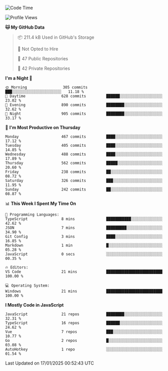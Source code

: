 <!--START_SECTION:waka-->
![Code Time](http://img.shields.io/badge/Code%20Time-898%20hrs%2058%20mins-blue)

![Profile Views](http://img.shields.io/badge/Profile%20Views-1-blue)

**🐱 My GitHub Data** 

> 📦 211.4 kB Used in GitHub's Storage 
 > 
> 🚫 Not Opted to Hire
 > 
> 📜 47 Public Repositories 
 > 
> 🔑 42 Private Repositories 
 > 
**I'm a Night 🦉** 

```text
🌞 Morning                305 commits         ███░░░░░░░░░░░░░░░░░░░░░░   11.18 % 
🌆 Daytime                628 commits         ██████░░░░░░░░░░░░░░░░░░░   23.02 % 
🌃 Evening                890 commits         ████████░░░░░░░░░░░░░░░░░   32.62 % 
🌙 Night                  905 commits         ████████░░░░░░░░░░░░░░░░░   33.17 % 
```
📅 **I'm Most Productive on Thursday** 

```text
Monday                   467 commits         ████░░░░░░░░░░░░░░░░░░░░░   17.12 % 
Tuesday                  405 commits         ████░░░░░░░░░░░░░░░░░░░░░   14.85 % 
Wednesday                488 commits         ████░░░░░░░░░░░░░░░░░░░░░   17.89 % 
Thursday                 562 commits         █████░░░░░░░░░░░░░░░░░░░░   20.60 % 
Friday                   238 commits         ██░░░░░░░░░░░░░░░░░░░░░░░   08.72 % 
Saturday                 326 commits         ███░░░░░░░░░░░░░░░░░░░░░░   11.95 % 
Sunday                   242 commits         ██░░░░░░░░░░░░░░░░░░░░░░░   08.87 % 
```


📊 **This Week I Spent My Time On** 

```text
💬 Programming Languages: 
TypeScript               8 mins              ███████████░░░░░░░░░░░░░░   42.62 % 
JSON                     7 mins              █████████░░░░░░░░░░░░░░░░   34.90 % 
Git Config               3 mins              ████░░░░░░░░░░░░░░░░░░░░░   16.85 % 
Markdown                 1 min               █░░░░░░░░░░░░░░░░░░░░░░░░   05.28 % 
JavaScript               0 secs              ░░░░░░░░░░░░░░░░░░░░░░░░░   00.35 % 

🔥 Editors: 
VS Code                  21 mins             █████████████████████████   100.00 % 

💻 Operating System: 
Windows                  21 mins             █████████████████████████   100.00 % 
```

**I Mostly Code in JavaScript** 

```text
JavaScript               21 repos            ████████░░░░░░░░░░░░░░░░░   32.31 % 
TypeScript               16 repos            ██████░░░░░░░░░░░░░░░░░░░   24.62 % 
Vue                      7 repos             ███░░░░░░░░░░░░░░░░░░░░░░   10.77 % 
Go                       2 repos             █░░░░░░░░░░░░░░░░░░░░░░░░   03.08 % 
AutoHotkey               1 repo              ░░░░░░░░░░░░░░░░░░░░░░░░░   01.54 % 
```




 Last Updated on 17/01/2025 00:52:43 UTC
<!--END_SECTION:waka-->
